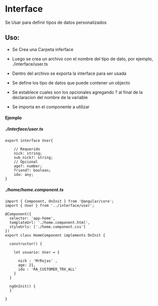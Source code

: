 # Interface

Se Usar para definir tipos de datos personalizados 

## Uso:

*   Se Crea una Carpeta inferface

*   Luego se crea un archivo con el nombre del tipo de dato, por ejemplo, ./interface/user.ts

* Dentro del archivo se exporta la interface para ser usada 

* Se define los tipo de datos que puede contener un objecto 

* Se establece cuales son los opcionales agregando ? al final de la declaracion del nombre de la variable 

* Se importa en el componente a utilizar 

#### Ejemplo 

##### ./interface/user.ts

```
export interface User{

    // Requerido 
    nick: string;
    sub_nick?: string;
    // Opcional
    age?: number;
    friend?: boolean;
    idu: any;
}
 ```

##### ./home/home.component.ts

```
import { Component, OnInit } from '@angular/core';
import { User } from '../interface/user';

@Component({
  selector: 'app-home',
  templateUrl: './home.component.html',
  styleUrls: ['./home.component.css']
})
export class HomeComponent implements OnInit {

  constructor() { 

    let usuario: User = {

      nick : 'MrRojas' ,
      age: 21,
      idu : 'RA_CUSTOMER_TRX_ALL'
    }
  }

  ngOnInit() {
  }

}

```